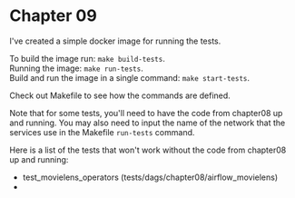 # Chapter 09

I've created a simple docker image for running the tests.

To build the image run: `make build-tests`.<br>
Running the image: `make run-tests`. <br>
Build and run the image in a single command:
`make start-tests`.

Check out Makefile to see how the commands are
defined.

Note that for some tests, you'll need to have the code
from chapter08 up and running. You may also need to
input the name of the network that the services
use in the Makefile `run-tests` command.

Here is a list of the tests that won't work without the
code from chapter08 up and running:
- test_movielens_operators (tests/dags/chapter08/airflow_movielens)
-
